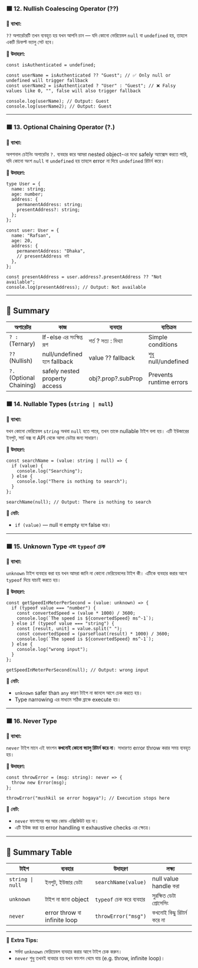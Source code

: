 ### 🟩 12. Nullish Coalescing Operator (??)

**📘 ব্যাখ্যা:**

`??` অপারেটরটি তখন ব্যবহৃত হয় যখন আপনি চান — যদি কোনো ভেরিয়েবল `null` বা `undefined` হয়, তাহলে একটি ডিফল্ট ভ্যালু সেট হবে।

**📌 উদাহরণ:**

```tsx
const isAuthenticated = undefined;

const userName = isAuthenticated ?? "Guest"; // ✅ Only null or undefined will trigger fallback
const userName2 = isAuthenticated ? "User" : "Guest"; // ❌ Falsy values like 0, "", false will also trigger fallback

console.log(userName); // Output: Guest
console.log(userName2); // Output: Guest
```

---

### 🟩 13. Optional Chaining Operator (?.)

**📘 ব্যাখ্যা:**

অপশনাল চেইনিং অপারেটর `?.` ব্যবহার করে আমরা nested object-এর মধ্যে safely অ্যাক্সেস করতে পারি, যদি কোনো অংশ `null` বা `undefined` হয় তাহলে error না দিয়ে `undefined` রিটার্ন করে।

**📌 উদাহরণ:**

```tsx
type User = {
  name: string;
  age: number;
  address: {
    permanentAddress: string;
    presentAddress?: string;
  };
};

const user: User = {
  name: "Rafsan",
  age: 20,
  address: {
    permanentAddress: "Dhaka",
    // presentAddress নাই
  },
};

const presentAddress = user.address?.presentAddress ?? "Not available";
console.log(presentAddress); // Output: Not available
```

---

## 📝 Summary

| অপারেটর                  | কাজ                           | ব্যবহার              | ব্যতিক্রম               |
| ------------------------ | ----------------------------- | -------------------- | ----------------------- |
| `? :` (Ternary)          | If-else এর সংক্ষিপ্ত রূপ      | শর্ত ? সত্য : মিথ্যা | Simple conditions       |
| `??` (Nullish)           | null/undefined হলে fallback   | value ?? fallback    | শুধু null/undefined     |
| `?.` (Optional Chaining) | safely nested property access | obj?.prop?.subProp   | Prevents runtime errors |

### 🟩 14. Nullable Types (`string | null`)

**📘 ব্যাখ্যা:**

যখন কোনো ভেরিয়েবল `string` অথবা `null` হতে পারে, তখন তাকে nullable টাইপ বলা হয়। এটি ইউজারের ইনপুট, সার্চ বক্স বা API থেকে আসা ডেটার জন্য সাধারণ।

**📌 উদাহরণ:**

```tsx
const searchName = (value: string | null) => {
  if (value) {
    console.log("Searching");
  } else {
    console.log("There is nothing to search");
  }
};

searchName(null); // Output: There is nothing to search
```

**🧠 নোট:**

- `if (value)` — null বা empty হলে false ধরে।

---

### 🟩 15. Unknown Type এবং `typeof` চেক

**📘 ব্যাখ্যা:**

`unknown` টাইপ ব্যবহার করা হয় যখন আমরা জানি না কোনো ভেরিয়েবলের টাইপ কী। এটিকে ব্যবহার করার আগে `typeof` দিয়ে যাচাই করতে হয়।

**📌 উদাহরণ:**

```tsx
const getSpeedInMeterPerSecond = (value: unknown) => {
  if (typeof value === "number") {
    const convertedSpeed = (value * 1000) / 3600;
    console.log(`The speed is ${convertedSpeed} ms^-1`);
  } else if (typeof value === "string") {
    const [result, unit] = value.split(" ");
    const convertedSpeed = (parseFloat(result) * 1000) / 3600;
    console.log(`The speed is ${convertedSpeed} ms^-1`);
  } else {
    console.log("wrong input");
  }
};

getSpeedInMeterPerSecond(null); // Output: wrong input
```

**🧠 নোট:**

- `unknown` safer than `any` কারণ টাইপ না জানলে আগে চেক করতে হয়।
- Type narrowing এর মাধ্যমে সঠিক ব্রাঞ্চে execute হয়।

---

### 🟩 16. Never Type

**📘 ব্যাখ্যা:**

`never` টাইপ মানে এই ফাংশন **কখনোই কোনো ভ্যালু রিটার্ন করে না**। সাধারণত error throw করার সময় ব্যবহৃত হয়।

**📌 উদাহরণ:**

```tsx
const throwError = (msg: string): never => {
  throw new Error(msg);
};

throwError("mushkil se error hogaya"); // Execution stops here
```

**🧠 নোট:**

- `never` ফাংশনের পর আর কোড এক্সিকিউট হয় না।
- এটি ইউজ করা হয় error handling বা exhaustive checks এর ক্ষেত্রে।

---

## 📝 Summary Table

| টাইপ             | ব্যবহার                      | উদাহরণ                   | লক্ষ্য                    |
| ---------------- | ---------------------------- | ------------------------ | ------------------------- |
| `string \| null` | ইনপুট, ইউজার ডেটা            | `searchName(value)`      | null value handle করা     |
| `unknown`        | টাইপ না জানা object          | `typeof` চেক করে ব্যবহার | সুরক্ষিত ডেটা প্রোসেসিং   |
| `never`          | error throw বা infinite loop | `throwError("msg")`      | কখনোই কিছু রিটার্ন করে না |

---

📌 **Extra Tips:**

- সর্বদা `unknown` ভেরিয়েবল ব্যবহার করার আগে টাইপ চেক করুন।
- `never` শুধু তখনই ব্যবহার হয় যখন ফাংশন থেমে যায় (e.g. throw, infinite loop)।
